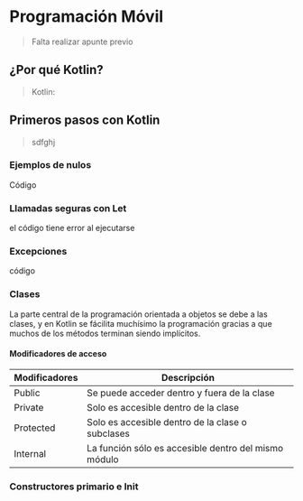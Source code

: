 # Programación Móvil

> Falta realizar apunte previo

## ¿Por qué Kotlin?

> Kotlin:

## Primeros pasos con Kotlin

> sdfghj

### Ejemplos de nulos

Código

### Llamadas seguras con Let

el código tiene error al ejecutarse

### Excepciones

código

### Clases

La parte central de la programación orientada a objetos se debe a las clases, y en Kotlin se fácilita muchísimo la programación gracias a que muchos de los métodos terminan siendo implícitos.

#### Modificadores de acceso



| Modificadores | Descripción                                |
|---------------| ------------------------------------------- |
| Public        | Se puede acceder dentro y fuera de la clase |
| Private       | Solo es accesible dentro de la clase        |
| Protected     | Solo es accesible dentro de la clase o subclases |
| Internal      | La función sólo es accesible dentro del mismo módulo|


### Constructores primario e Init
